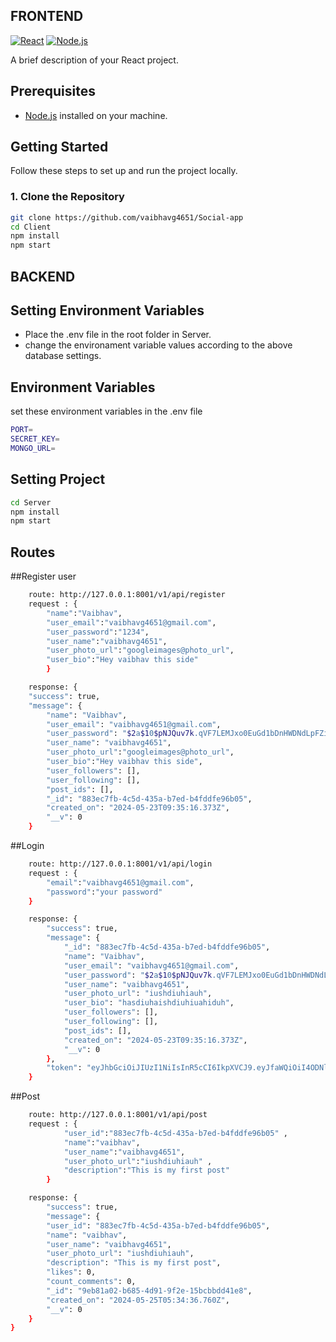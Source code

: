 ## FRONTEND
[![React](https://img.shields.io/badge/React-%5E17.0.0-blue)](https://reactjs.org/)
[![Node.js](https://img.shields.io/badge/Node.js-%5E14.0.0-green)](https://nodejs.org/)

A brief description of your React project.

## Prerequisites

- [Node.js](https://nodejs.org/) installed on your machine.

## Getting Started

Follow these steps to set up and run the project locally.

### 1. Clone the Repository

```bash
git clone https://github.com/vaibhavg4651/Social-app
cd Client
npm install
npm start
```

## BACKEND
## Setting Environment Variables
* Place the .env file in the root folder in Server.
* change the environament variable values according to the above database settings.

## Environment Variables
set these environment variables in the .env file
```bash
PORT=
SECRET_KEY=
MONGO_URL=
```

## Setting Project
```bash
cd Server
npm install
npm start
```
## Routes

##Register user
```bash
    route: http://127.0.0.1:8001/v1/api/register
    request : {
        "name":"Vaibhav",
        "user_email":"vaibhavg4651@gmail.com",
        "user_password":"1234",
        "user_name":"vaibhavg4651",
        "user_photo_url":"googleimages@photo_url",
        "user_bio":"Hey vaibhav this side"
        }

    response: {
    "success": true,
    "message": {
        "name": "Vaibhav",
        "user_email": "vaibhavg4651@gmail.com",
        "user_password": "$2a$10$pNJQuv7k.qVF7LEMJxo0EuGd1bDnHWDNdLpFZidsl.HuQJPmVb9Ca",
        "user_name": "vaibhavg4651",
        "user_photo_url":"googleimages@photo_url",
        "user_bio":"Hey vaibhav this side",
        "user_followers": [],
        "user_following": [],
        "post_ids": [],
        "_id": "883ec7fb-4c5d-435a-b7ed-b4fddfe96b05",
        "created_on": "2024-05-23T09:35:16.373Z",
        "__v": 0
    }
```
##Login
```bash
    route: http://127.0.0.1:8001/v1/api/login
    request : {
        "email":"vaibhavg4651@gmail.com",
        "password":"your password"
    }

    response: {
        "success": true,
        "message": {
            "_id": "883ec7fb-4c5d-435a-b7ed-b4fddfe96b05",
            "name": "Vaibhav",
            "user_email": "vaibhavg4651@gmail.com",
            "user_password": "$2a$10$pNJQuv7k.qVF7LEMJxo0EuGd1bDnHWDNdLpFZidsl.HuQJPmVb9Ca",
            "user_name": "vaibhavg4651",
            "user_photo_url": "iushdiuhiauh",
            "user_bio": "hasdiuhaishdiuhiuahiduh",
            "user_followers": [],
            "user_following": [],
            "post_ids": [],
            "created_on": "2024-05-23T09:35:16.373Z",
            "__v": 0
        },
        "token": "eyJhbGciOiJIUzI1NiIsInR5cCI6IkpXVCJ9.eyJfaWQiOiI4ODNlYzdmYi00YzVkLTQzNWEtYjdlZC1iNGZkZGZlOTZiMDUiLCJpYXQiOjE3MTY0NTc2MTAsImV4cCI6MTcxNjQ2MTIxMH0.Wlrp0sNEfHekKySttHUec8gw91y4bJlF23rco1z4fBA"
    }
```

##Post
```bash
    route: http://127.0.0.1:8001/v1/api/post
    request : {
            "user_id":"883ec7fb-4c5d-435a-b7ed-b4fddfe96b05" , 
            "name":"vaibhav", 
            "user_name":"vaibhavg4651", 
            "user_photo_url":"iushdiuhiauh" , 
            "description":"This is my first post"
        }

    response: {
        "success": true,
        "message": {
        "user_id": "883ec7fb-4c5d-435a-b7ed-b4fddfe96b05",
        "name": "vaibhav",
        "user_name": "vaibhavg4651",
        "user_photo_url": "iushdiuhiauh",
        "description": "This is my first post",
        "likes": 0,
        "count_comments": 0,
        "_id": "9eb81a02-b685-4d91-9f2e-15bcbbdd41e8",
        "created_on": "2024-05-25T05:34:36.760Z",
        "__v": 0
    }
}
```